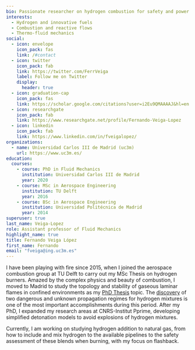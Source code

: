 ```yaml
---
bio: Passionate researcher on hydrogen combustion for safety and power generation.
interests:
  - Hydrogen and innovative fuels
  - Combustion and reactive flows
  - Thermo-fluid mechanics
social:
  - icon: envelope
    icon_pack: fas
    link: /#contact
  - icon: twitter
    icon_pack: fab
    link: https://twitter.com/FerrVeiga
    label: Follow me on Twitter
    display:
      header: true
  - icon: graduation-cap
    icon_pack: fas
    link: https://scholar.google.com/citations?user=i2Eu9QMAAAAJ&hl=en
  - icon: researchgate
    icon_pack: fab
    link: https://www.researchgate.net/profile/Fernando-Veiga-Lopez
  - icon: linkedin
    icon_pack: fab
    link: https://www.linkedin.com/in/fveigalopez/
organizations:
  - name: Universidad Carlos III de Madrid (uc3m)
    url: https://www.uc3m.es/
education:
  courses:
    - course: PhD in Fluid Mechanics
      institution: Universidad Carlos III de Madrid
      year: 2020
    - course: MSc in Aerospace Engineering
      institution: TU Delft
      year: 2016
    - course: BSc in Aerospace Engineering
      institution: Universidad Politécnica de Madrid
      year: 2014
superuser: true
last_name: Veiga-Lopez
role: Assistant professor of Fluid Mechanics
highlight_name: true
title: Fernando Veiga López
first_name: Fernando
email: "fveiga@ing.uc3m.es"
---
```


I have been playing with fire since 2015, when I joined the aerospace combustion group at TU Delft to carry out my MSc Thesis on hydrogen burners. Amazed by the complex physics and beauty of combustion, I moved to Madrid to study the topology and stability of gaseous laminar flames in confined environments as my [PhD Thesis](https://www.researchgate.net/publication/350176792_Flame_propagation_in_narrow_channels?_sg%5B0%5D=wkQ-z2gSJWEgCqMJBT0WE-hbXBYfZDx3UNfBOs3FWL_DoSrMB06nxpN9ZXWMzBAPf_RSPCnfGH0c0gKtHYXynjEeVZt6iyieBU6WF0zv.2E8FtxIwYSraWnDK5KF_rX_M0k17N9fzMzKml7Jd0aM6Lt9rAF1f9t3LQ4oC9OMzFn3toexjnj_K8kwublHDWw) topic. The [discovery](https://physics.aps.org/articles/v13/72) of two dangerous and unknown propagation regimes for hydrogen mixtures is one of the most important accomplishments during this period. After my PhD, I expanded my research areas at CNRS-Institut Pprime, developing simplified detonation models to avoid explosions of hydrogen mixtures.

Currently, I am working on studying hydrogen addition to natural gas, from how to include and mix hydrogen to the available pipelines to the safety assessment of these blends when burning, with my focus on flashback.
